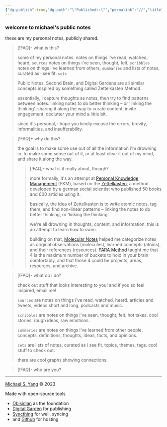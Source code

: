 ```yaml
---
{"dg-publish":true,"dg-path":"\"Published::\"","permalink":"//","title":"👋","tags":["gardenEntry"],"created":"2023-12-15T22:14:39.568-08:00","updated":"2023-12-31T05:02:46.680-08:00"}
---
```



### welcome to michael's public notes

these are my personal notes, publicly shared.

> [!FAQ]- what is this?
> 
> some of my personal notes.
> notes on things i've read, watched, heard, `sources`
> notes on things i've seen, thought, felt, `scribbles`
> notes on things i've learned from others, `summaries`
> and lists of notes, curated as i see fit. `sets`
> 
> Public Notes, Second Brain, and Digital Gardens are all similar concepts inspired by something called Zettelkasten Method. 
> 
> essentially, i capture thoughts as notes, then try to find patterns between notes. linking notes to do better thinking – or 'linking the thinking'. sharing it along the way to curate content, invite engagement, declutter your mind a little bit. 
> 
> since it's personal, i hope you kindly excuse the errors, brevity, informalities, and insufferability.
>  

> [!FAQ]+ why do this?
> 
> the goal is to make some use out of all the information i'm drowning
> in. to make some sense out of it, or at least clear it out of my
> mind, and share it along the way.
> 
> > [!FAQ]- what is it really about, though?
> > 
> > more formally, it's an attempt at [Personal Knowledge Management](https://en.wikipedia.org/wiki/Personal_knowledge_management) (PKM), based on the [Zettelkasten](https://zettelkasten.de/introduction/#a-zettelkasten-is-a-personal-tool-for-thinking-and-writing), a method developed by a german social scientist who published 50 books and 600 articles using it.
> > 
> > basically, the idea of Zettelkasten is to write atomic notes, tag them, and find non-linear patterns – linking the notes to do better thinking, or 'linking the thinking'.
> > 
> > we're all drowning in thoughts, content, and information. this is an attempt to learn how to swim.
> > 
> > building on that, [Molecular Notes](https://reasonabledeviations.com/2022/04/18/molecular-notes-part-1/) helped me categorize notes as original observations (molecules), learned concepts (atoms), and their references (resources). [PARA Method](https://fortelabs.com/blog/para/) taught me that 4 is the maximum number of buckets to hold in your brain comfortably, and that those 4 could be projects, areas, resources, and archive.
> > 

>[!FAQ]- what do i do?
>
> check out stuff that looks interesting to you! and if you so feel inspired, email me!
> 
>`sources` are notes on things i've read, watched, heard.
>articles and tweets, videos short and long, podcasts and music.
>
>`scribbles` are notes on things i've seen, thought, felt.
>hot takes, cool stories. rough ideas, raw emotions.
>
>`summaries` are notes on things i've learned from other people.
> concepts, definitions, thoughts, ideas, facts, and opinions.
> 
> `sets` are lists of notes, curated as i see fit.
> topics, themes, tags. cool stuff to check out.
> 
> there are cool graphs showing connections.

>[!FAQ]- who are you?
>



---

<a href="https://michaelsyang.com">Michael S. Yang</a> © 2023

Made with open-source tools
- [Obisidian](https://obsidian.md) as the foundation
- [Digital Garden](https://dg-docs.ole.dev/) for publishing
- [Syncthing](https://syncthing.net/) for well, syncing
- and [Github](https://github.com/michaelsyang) for hosting
